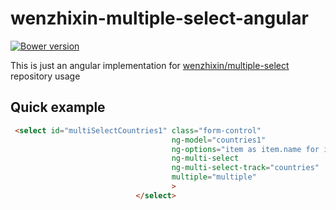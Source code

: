 # wenzhixin-multiple-select-angular

[![Bower version](https://badge.fury.io/bo/wenzhixin-multiple-select-angular.svg)](http://badge.fury.io/bo/wenzhixin-multiple-select-angular)

This is just an angular implementation for [wenzhixin/multiple-select](https://github.com/wenzhixin/multiple-select) repository usage


Quick example
-------------

```HTML
 <select id="multiSelectCountries1" class="form-control"
                                    ng-model="countries1"
                                    ng-options="item as item.name for item in countries track by item.id"
                                    ng-multi-select
                                    ng-multi-select-track="countries"
                                    multiple="multiple"
                                    >
                            </select>
```
